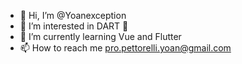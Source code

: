 - 👋 Hi, I’m @Yoanexception
- 👀 I’m interested in DART 🎯
- 🌱 I’m currently learning Vue and Flutter
- 📫 How to reach me pro.pettorelli.yoan@gmail.com

<!---
Yoanexception/Yoanexception is a ✨ special ✨ repository because its `README.md` (this file) appears on your GitHub profile.
You can click the Preview link to take a look at your changes.
--->
